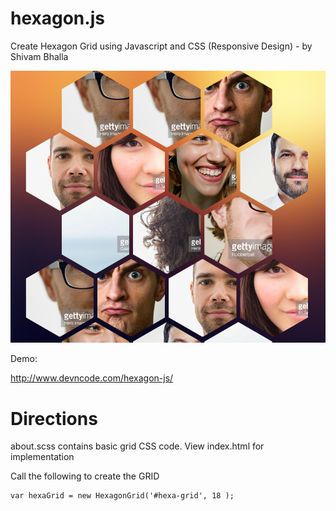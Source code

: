 # hexagon.js
Create Hexagon Grid using Javascript and CSS (Responsive Design) - by Shivam Bhalla

![Alt text](/assets/img/gitpic.png?raw=true "Hexagon Grid")

Demo:

http://www.devncode.com/hexagon-js/

Directions
==============

about.scss contains basic grid CSS code. View index.html for implementation


Call the following to create the GRID

	var hexaGrid = new HexagonGrid('#hexa-grid', 18	);

